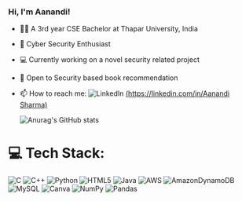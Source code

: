 ### Hi, I'm Aanandi!

- 👩‍💻 A 3rd year CSE Bachelor at Thapar University, India 
- 🔐 Cyber Security Enthusiast<br/>
- 💻 Currently working on a novel security related project<br/>
- 🤔 Open to Security based book recommendation <br/>
- 📫 How to reach me: ![LinkedIn](https://img.shields.io/badge/LinkedIn-%230077B5.svg?logo=linkedin&logoColor=white) [(https://linkedin.com/in/Aanandi Sharma) 
](https://www.linkedin.com/in/aanandi-sharma-762596246/)


    ![Anurag's GitHub stats](https://github-readme-stats.vercel.app/api?username=Aanandi05&show_icons=true&theme=synthwave)



# 💻 Tech Stack:
![C](https://img.shields.io/badge/c-%2300599C.svg?style=plastic&logo=c&logoColor=white) ![C++](https://img.shields.io/badge/c++-%2300599C.svg?style=plastic&logo=c%2B%2B&logoColor=white) ![Python](https://img.shields.io/badge/python-3670A0?style=plastic&logo=python&logoColor=ffdd54) ![HTML5](https://img.shields.io/badge/html5-%23E34F26.svg?style=plastic&logo=html5&logoColor=white) ![Java](https://img.shields.io/badge/java-%23ED8B00.svg?style=plastic&logo=openjdk&logoColor=white) ![AWS](https://img.shields.io/badge/AWS-%23FF9900.svg?style=plastic&logo=amazon-aws&logoColor=white) ![AmazonDynamoDB](https://img.shields.io/badge/Amazon%20DynamoDB-4053D6?style=plastic&logo=Amazon%20DynamoDB&logoColor=white) ![MySQL](https://img.shields.io/badge/mysql-4479A1.svg?style=plastic&logo=mysql&logoColor=white) ![Canva](https://img.shields.io/badge/Canva-%2300C4CC.svg?style=plastic&logo=Canva&logoColor=white) ![NumPy](https://img.shields.io/badge/numpy-%23013243.svg?style=plastic&logo=numpy&logoColor=white) ![Pandas](https://img.shields.io/badge/pandas-%23150458.svg?style=plastic&logo=pandas&logoColor=white)
 
